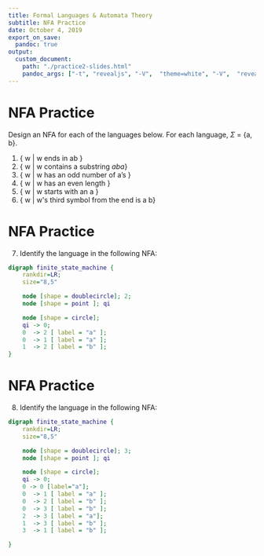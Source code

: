```yaml
---
title: Formal Languages & Automata Theory
subtitle: NFA Practice
date: October 4, 2019
export_on_save:
  pandoc: true
output:
  custom_document:
    path: "./practice2-slides.html"
    pandoc_args: ["-t", "revealjs", "-V",  "theme=white", "-V",  "revealjs-url=../../../presentation/reveal.js", "--standalone"]
---
```


# NFA Practice  

Design an NFA for each of the languages below.  For each language, $\Sigma$ = {a, b}.

1. { w \| w ends in ab }
2. { w \| w contains a substring *aba*}
3. { w \| w has an odd number of a’s }
4. { w \| w has an even length }
5. { w \| w starts with an a }
6. { w \| w's third symbol from the end is a b}

# NFA Practice
7. Identify the language in the following NFA:

```dot
digraph finite_state_machine {
    rankdir=LR;
    size="8,5"

    node [shape = doublecircle]; 2;
    node [shape = point ]; qi

    node [shape = circle];
    qi -> 0;
    0  -> 2 [ label = "a" ];
    0  -> 1 [ label = "a" ];
    1  -> 2 [ label = "b" ];
}
```

# NFA Practice

8. Identify the language in the following NFA:



```dot
digraph finite_state_machine {
    rankdir=LR;
    size="8,5"

    node [shape = doublecircle]; 3;
    node [shape = point ]; qi

    node [shape = circle];
    qi -> 0;
    0 -> 0 [label="a"];
    0  -> 1 [ label = "a" ];
    0  -> 2 [ label = "b" ];
    0  -> 3 [ label = "b" ];
    2  -> 3 [ label = "a"];
    1  -> 3 [ label = "b" ];
    3  -> 1 [ label = "b" ];

}
```
